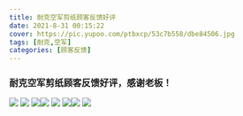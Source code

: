 ```yaml
---
title: 耐克空军剪纸顾客反馈好评
date: 2021-8-31 00:15:22
cover: https://pic.yupoo.com/ptbxcp/53c7b558/dbe84506.jpg
tags: [耐克,空军]
categories: [顾客反馈]
---
```


###  耐克空军剪纸顾客反馈好评，感谢老板！
![](https://pic.yupoo.com/ptbxcp/48c6ea19/31a2aa98.jpg)
![](https://pic.yupoo.com/ptbxcp/e5d26b60/ec666796.jpg)
![](https://pic.yupoo.com/ptbxcp/00b11ae6/8677793f.jpg)![](https://pic.yupoo.com/ptbxcp/41d178f7/9fd6fba5.jpg)
![](https://pic.yupoo.com/ptbxcp/53c7b558/dbe84506.jpg)
![](https://pic.yupoo.com/ptbxcp/6978e2cb/f5869006.jpg)![](https://pic.yupoo.com/ptbxcp/cd7d121f/235910af.jpg)
![](https://pic.yupoo.com/ptbxcp/01e3f64a/4b3aae40.jpg)
